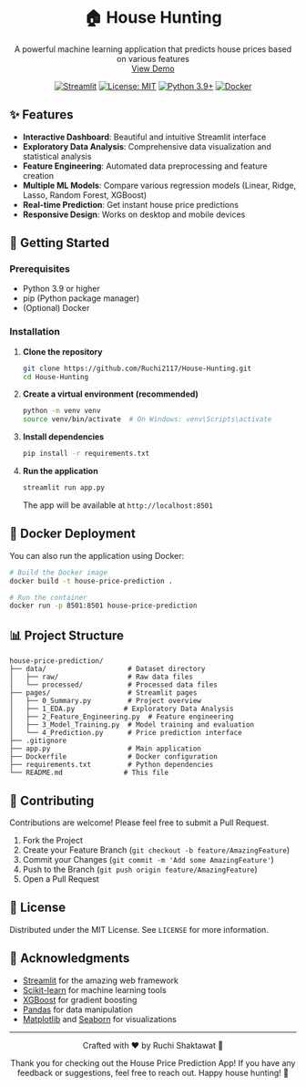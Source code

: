 <div align="center">
  <h1>🏠 House Hunting</h1>
  <p>
    A powerful machine learning application that predicts house prices based on various features
    <br />
    <a href="https://house-hunting-fcyh9xu8wxipfxbrggcvzu.streamlit.app/" target="_blank">View Demo</a>
  </p>
  
  [![Streamlit](https://static.streamlit.io/badges/streamlit_badge_black_white.svg)](https://house-prediction-wctwgkvhjgqgnkktz9tyuc.streamlit.app/)
  [![License: MIT](https://img.shields.io/badge/License-MIT-yellow.svg)](https://opensource.org/licenses/MIT)
  [![Python 3.9+](https://img.shields.io/badge/python-3.9+-blue.svg)](https://www.python.org/downloads/)
  [![Docker](https://img.shields.io/badge/Docker-2CA5E0?style=flat&logo=docker&logoColor=white)](https://www.docker.com/)
</div>

## ✨ Features

- **Interactive Dashboard**: Beautiful and intuitive Streamlit interface
- **Exploratory Data Analysis**: Comprehensive data visualization and statistical analysis
- **Feature Engineering**: Automated data preprocessing and feature creation
- **Multiple ML Models**: Compare various regression models (Linear, Ridge, Lasso, Random Forest, XGBoost)
- **Real-time Prediction**: Get instant house price predictions
- **Responsive Design**: Works on desktop and mobile devices

## 🚀 Getting Started

### Prerequisites
- Python 3.9 or higher
- pip (Python package manager)
- (Optional) Docker

### Installation

1. **Clone the repository**
   ```bash
   git clone https://github.com/Ruchi2117/House-Hunting.git
   cd House-Hunting
   ```

2. **Create a virtual environment (recommended)**
   ```bash
   python -m venv venv
   source venv/bin/activate  # On Windows: venv\Scripts\activate
   ```

3. **Install dependencies**
   ```bash
   pip install -r requirements.txt
   ```

4. **Run the application**
   ```bash
   streamlit run app.py
   ```
   The app will be available at `http://localhost:8501`

## 🐳 Docker Deployment

You can also run the application using Docker:

```bash
# Build the Docker image
docker build -t house-price-prediction .

# Run the container
docker run -p 8501:8501 house-price-prediction
```

## 📊 Project Structure

```
house-price-prediction/
├── data/                    # Dataset directory
│   ├── raw/                 # Raw data files
│   └── processed/           # Processed data files
├── pages/                   # Streamlit pages
│   ├── 0_Summary.py         # Project overview
│   ├── 1_EDA.py            # Exploratory Data Analysis
│   ├── 2_Feature_Engineering.py  # Feature engineering
│   ├── 3_Model_Training.py  # Model training and evaluation
│   └── 4_Prediction.py      # Price prediction interface
├── .gitignore
├── app.py                   # Main application
├── Dockerfile               # Docker configuration
├── requirements.txt         # Python dependencies
└── README.md               # This file
```

## 🤝 Contributing

Contributions are welcome! Please feel free to submit a Pull Request.

1. Fork the Project
2. Create your Feature Branch (`git checkout -b feature/AmazingFeature`)
3. Commit your Changes (`git commit -m 'Add some AmazingFeature'`)
4. Push to the Branch (`git push origin feature/AmazingFeature`)
5. Open a Pull Request

## 📄 License

Distributed under the MIT License. See `LICENSE` for more information.

## 🙏 Acknowledgments

- [Streamlit](https://streamlit.io/) for the amazing web framework
- [Scikit-learn](https://scikit-learn.org/) for machine learning tools
- [XGBoost](https://xgboost.ai/) for gradient boosting
- [Pandas](https://pandas.pydata.org/) for data manipulation
- [Matplotlib](https://matplotlib.org/) and [Seaborn](https://seaborn.pydata.org/) for visualizations

---

<div align="center">
  <p>Crafted with ❤️ by Ruchi Shaktawat 🚀</p>
  <p>Thank you for checking out the House Price Prediction App! If you have any feedback or suggestions, feel free to reach out. Happy house hunting! 🏡</p>
</div>
